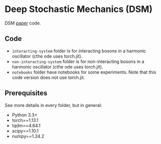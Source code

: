 # Deep Stochastic Mechanics (DSM)

DSM [paper](https://arxiv.org/abs/2305.19685) code.

## Code

 - ```interacting-system``` folder is for interacting bosons in a harmonic oscillator (cthe ode uses torch.jit).
 - ```non-interacting-system``` folder is for non-interacting bosons in a harmonic oscillator (cthe ode uses torch.jit).
 - ```notebooks``` folder have notebooks for some experiments. Note that this code version does not use torch.jit.

## Prerequisites

See more details in every folder, but in general:

- Python 3.3+
- torch==1.13.1
- tqdm==4.64.1
- scipy==1.10.1
- numpy==1.24.2


